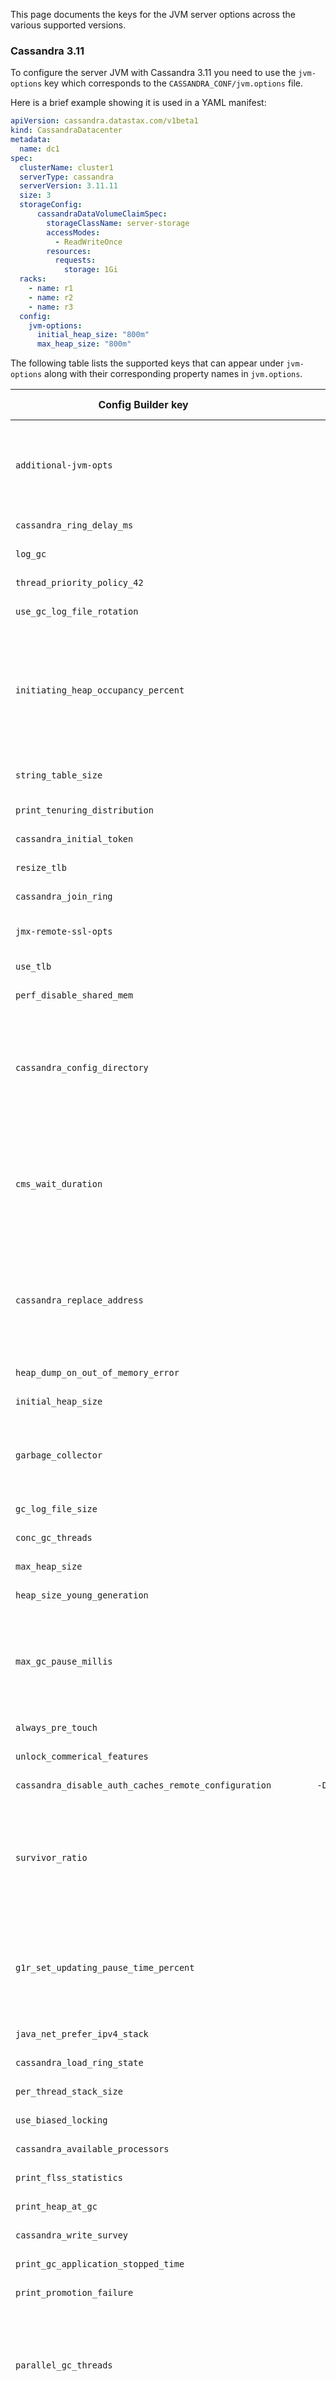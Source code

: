 This page documents the keys for the JVM server options across the various supported versions.

### Cassandra 3.11
To configure the server JVM with Cassandra 3.11 you need to use the `jvm-options` key which corresponds to the `CASSANDRA_CONF/jvm.options` file.

Here is a brief example showing it is used in a YAML manifest:

```yaml
apiVersion: cassandra.datastax.com/v1beta1
kind: CassandraDatacenter
metadata:
  name: dc1
spec:
  clusterName: cluster1
  serverType: cassandra
  serverVersion: 3.11.11
  size: 3
  storageConfig:
      cassandraDataVolumeClaimSpec:
        storageClassName: server-storage
        accessModes:
          - ReadWriteOnce
        resources:
          requests:
            storage: 1Gi
  racks:
    - name: r1
    - name: r2
    - name: r3
  config:
    jvm-options:
      initial_heap_size: "800m"
      max_heap_size: "800m"
```
The following table lists the supported keys that can appear under `jvm-options` along with their corresponding property names in `jvm.options`.

| Config Builder key | jvm.options property | Value type | Notes | 
| ------------------ | :-------------------:| :--------: | :---: |
| `additional-jvm-opts` | `JVM_OPTS` | Arbitrary JVM options passed to Cassandra on start up |
| `cassandra_ring_delay_ms` | `-Dcassandra.ring_delay_ms`| integer | Disabled by default |
| `log_gc` | `-Xloggc:/var/log/cassandra/gc.log` | boolean | Disabled by default |
| `thread_priority_policy_42` | `-XX:ThreadPriorityPolicy=42` | boolean | Enabled by default |
| `use_gc_log_file_rotation` | `-XX:+UseGCLogFileRotation` | boolean | Disabled by default |
| `initiating_heap_occupancy_percent` | `-XX:InitiatingHeapOccupancyPercent` | integer | Disabled by default. Can only be used when G1GC garbage collector is used. |
| `string_table_size` | `-XX:StringTableSize` | string | Defaults to 1000003 |
| `print_tenuring_distribution` | `-XX:+PrintTenuringDistribution` | boolean | Defaults to false |
| `cassandra_initial_token` | `-Dcassandra.initial_token` | string | Disabled by default |
| `resize_tlb` | `-XX:+ResizeTLAB` | boolean | Enabled by default |
| `cassandra_join_ring` | `-Dcassandra.join_ring` | boolean | Enabled by default |
| `jmx-remote-ssl-opts` | | string | Remote SSL options |
| `use_tlb` | `-XX:+UseTLAB` | boolean | Enabled by default |
| `perf_disable_shared_mem` | `-XX:+PerfDisableSharedMem` | boolean | Enabled by default |
| `cassandra_config_directory` | `-Dcassandra.config` | string | Disabled by default. Overriding this property may break the cluster. |
| `cms_wait_duration` | `-XX:CMSWaitDuration` | integer | Defaults to 10000. Can only be used when CMS garbage collector is used. |
| `cassandra_replace_address` | `-Dcassandra.replace_address` | string | Disabled by default. Overriding this property may break the cluster. |
| `heap_dump_on_out_of_memory_error` | `-XX:+HeapDumpOnOutOfMemoryError` | boolean | Enabled by default |
| `initial_heap_size` | `-Xms` | string | Disabled by default |
| `garbage_collector` | | string | Supported values are `CMS` and `G1GC`. Defaults to `G1GC`. |
| `gc_log_file_size` | `-XX:GCLogFileSize` | string | Disabled by default |
| `conc_gc_threads` | `-XX:ConcGCThreads` | integer | Disabled by default |
| `max_heap_size` | `-Xmx` | string | Disabled by default |
| `heap_size_young_generation` | `-Xmn` | string | Disabled by default |
| `max_gc_pause_millis` | `-XX:MaxGCPauseMillis` | integer | Defaults to `500`. Can only be used when G1 garbage collector is used. |
| `always_pre_touch` | `-XX:+AlwaysPreTouch` | boolean | Enabled by default |
| `unlock_commerical_features` | `-XX:+UnlockCommercialFeatures` | boolean | Disabled by default |
| `cassandra_disable_auth_caches_remote_configuration` | `-Dcassandra.disable_auth_caches_remote_configuration` | boolean | Disabled by default |
| `survivor_ratio` | `-XX:SurvivorRatio` | integer | Defaults to `8`. Can only be used when CMS garbage collector is used. |
| `g1r_set_updating_pause_time_percent` | `-XX:G1RSetUpdatingPauseTimePercent` | integer | Defaults to `5`. Can only be used when G1 garbage collector is used. |
| `java_net_prefer_ipv4_stack` | `-Djava.net.preferIPv4Stack=true` | boolean | Enabeled by default |
| `cassandra_load_ring_state` | `-Dcassandra.load_ring_state` | boolean | Enabled by default |
| `per_thread_stack_size` | `-Xss` | string | Defaults to `256k` |
| `use_biased_locking` | `-XX:-UseBiasedLocking` | boolean | Disabled by default |
| `cassandra_available_processors` | `-Dcassandra.available_processors` | integer | Disabled by default |
| `print_flss_statistics` | `-XX:PrintFLSStatistics=1` | boolean | Disabled by default |
| `print_heap_at_gc` | `-XX:+PrintHeapAtGC` | boolean | Disabled by default |
| `cassandra_write_survey` | `-Dcassandra.write_survey` | boolean | Disabled by default |
| `print_gc_application_stopped_time` | `-XX:+PrintGCApplicationStoppedTime` | boolean | Disabled by default |
| `print_promotion_failure` | `-XX:+PrintPromotionFailure` | boolean | Disabled by default |
| `parallel_gc_threads` | `-XX:ParallelGCThreads` | integer | Disabled by default. Can only be used when G1 garbage collector is used. |
| `jmx-connection-type` | | string | Possible values include `local-no-auth`, `remote-no-auth`, and `remote-dse-unified-auth`. Defaults to `local-no-auth` |
| `cassandra_force_default_indexing_page_size` | `-Dcassandra.force_default_indexing_page_size` | boolean | Disabled by default |
| `flight_recorder` | `-XX:+FlightRecorder` | boolean | Disabled by default |
| `cassandra_force_3_0_protocol_version` | `-Dcassandra.force_3_0_protocol_version=true` | boolean | Disabled by default |
| `cassandra_triggers_dir` | `-Dcassandra.triggers_dir` | string | Disabled by default |
| `cassandra_replay_list` | `-Dcassandra.replayList` | string | Disabled by default |
| `agent_lib_jdwp` | `-agentlib:jdwp=transport=dt_socket,server=y,suspend=n,address=1414"` | boolean | Disabled by default |
| `cms_initiating_occupancy_fraction` | `-XX:CMSInitiatingOccupancyFraction` | integer | Defaults to `75`. Can only be used when the CMS garbage collector is used. |
| `cassandra_metrics_reporter_config_file` | `-Dcassandra.metricsReporterConfigFile` | string | Disabled by default |
| `max_tenuring_threshold` | `-XX:MaxTenuringThreshold` | integer | Defaults to `1`. Can only be used when the CMS garbage collector is used. |
| `number_of_gc_log_files` | `-XX:NumberOfGCLogFiles` | integer | Disabled by default. Can only be used when the G1 garbage collector is used. |
|
| `print_gc_details` | `-XX:+PrintGCDetails` | boolean | Disabled by default |
| `enable_assertions` | `-ea` | boolean | Enabled by default |
| `use_thread_priorities` | `-XX:+UseThreadPriorities` | boolean | Enabled by default |

### Cassandra 4.0
To configure the server JVM with Cassandra 4.0 you need to use the following keys:

* `jvm-server-options` which corresponds to the `CASSANDRA_CONF/jvm-server.options` file and contains settings valid for all Java versions;
* `jvm11-server-options` which corresponds to the `CASSANDRA_CONF/jvm11-server.options` file and contains settings for Java 11+;
* `jvm8-server-options` which corresponds to the `CASSANDRA_CONF/jvm8-server.options` file and contains settings for Java 8.

Here is a brief example showing it is used in a YAML manifest:

```yaml
apiVersion: cassandra.datastax.com/v1beta1
kind: CassandraDatacenter
metadata:
  name: dc1
spec:
  clusterName: cluster1
  serverType: cassandra
  serverVersion: 4.0.0
  size: 3
  storageConfig:
      cassandraDataVolumeClaimSpec:
        storageClassName: server-storage
        accessModes:
          - ReadWriteOnce
        resources:
          requests:
            storage: 1Gi
  racks:
    - name: r1
    - name: r2
    - name: r3
  config:
    jvm-server-options:
      initial_heap_size: "800m"
      max_heap_size: "800m"
    jvm11-server-options:
      garbarge_collector: ZGC
```

The following table lists the supported keys that can appear under `jvm-server-options` along with their corresponding property names in `jvm-server.options`.

| Config Builder key | jvm.options property | Value type | Notes | 
| ------------------ | :-------------------:| :--------: | :---: |
| `additional-jvm-opts` | `JVM_OPTS` | Arbitrary JVM options passed to Cassandra on start up |
| `jmx-connection-type` | | string | Possible values include `local-no-auth`, `remote-no-auth`. Defaults to `local-no-auth` |
| `unlock-diagnostic-vm-options` | `-XX:+UnlockDiagnosticVMOption` | boolean | Enabled by default |
| `cassandra_available_processors` | `-Dcassandra.available_processors` | integer | Disabled by default |
| `cassandra_config_directory` | `-Dcassandra.config` | string | Disabled by default. Overriding this property may break the cluster. |
| `cassandra_initial_token` | `-Dcassandra.initial_token` | string | Disabled by default |
| `cassandra_join_ring` | `-Dcassandra.join_ring` | boolean | Enabled by default |
| `cassandra_load_ring_state` | `-Dcassandra.load_ring_state` | boolean | Enabled by default |
| `cassandra_metrics_reporter_config_file` | `-Dcassandra.metricsReporterConfigFile` | string | Disabled by default |
| `cassandra_replace_address` | `-Dcassandra.replace_address` | string | Disabled by default. Overriding this property may break the cluster. |
| `cassandra_ring_delay_ms` | `-Dcassandra.ring_delay_ms`| integer | Disabled by default |
| `cassandra_triggers_dir` | `-Dcassandra.triggers_dir` | string | Disabled by default |
| `cassandra_write_survey` | `-Dcassandra.write_survey` | boolean | Disabled by default |
| `cassandra_disable_auth_caches_remote_configuration` | `-Dcassandra.disable_auth_caches_remote_configuration` | boolean | Disabled by default |
| `cassandra_force_default_indexing_page_size` | `-Dcassandra.force_default_indexing_page_size` | boolean | Disabled by default |
| `cassandra_max_hint_ttl` | `-Dcassandra.maxHintTTL` | string | Disabled by default |
| `enable_assertions` | `-ea` | boolean | Enabled by default |
| `use_thread_priorities` | `-XX:+UseThreadPriorities` | boolean | Enabled by default |
| `heap_dump_on_out_of_memory_error` | `-XX:+HeapDumpOnOutOfMemoryError` | boolean | Enabled by default |
| `per_thread_stack_size` | `-Xss` | string | Defaults to `256k` |
| `string_table_size` | `-XX:StringTableSize` | string | Defaults to 1000003 |
| `always_pre_touch` | `-XX:+AlwaysPreTouch` | boolean | Enabled by default |
| `use_tlb` | `-XX:+UseTLAB` | boolean | Enabled by default |
| `resize_tlb` | `-XX:+ResizeTLAB` | boolean | Enabled by default |
| `use_numa` | `-XX:+UseNUMA` | boolean | Enabled by default |
| `perf_disable_shared_mem` | `-XX:+PerfDisableSharedMem` | boolean | Enabled by default |
| `java_net_prefer_ipv4_stack` | `-Djava.net.preferIPv4Stack=true` | boolean | Enabeled by default |
| `page-align-direct-memory` | `-Dsun.nio.PageAlignDirectMemory=true` | boolean | Enabled by default |
| `restrict-contended` | `-XX:-RestrictContended` | boolean | Enabled by default |
| `guaranteed-safepoint-interval` | `-XX:GuaranteedSafepointInterval` | string | Defaults to `300000` |
| `use-biased-locking` | `-XX:-UseBiasedLocking` | boolean | Enabled by default |
| `debug-non-safepoints` | `-XX:+DebugNonSafepoints` | boolean | Enabled by default |
| `preserve-frame-pointer` | `-XX:+PreserveFramePointer` | boolean | Enabled by default |
| `unlock_commercial_features` | `-XX:+UnlockCommercialFeatures` | boolean | Disabled by default |
| `flight_recorder` | `-XX:+FlightRecorder` | boolean | Disabled by default |
| `agent_lib_jdwp` | `-agentlib:jdwp=transport=dt_socket,server=y,suspend=n,address=1414"` | boolean | Disabled by default |
| `log_compilation` | `-XX:+LogCompilation` | boolean | Disabled by default |
| `initial_heap_size` | `-Xms` | string | Disabled by default |
| `max_heap_size` | `-Xmx` | string | Disabled by default |
| `jdk_nio_maxcachedbuffersize` | `-Djdk.nio.maxCachedBufferSize` | integer | Defaults to `1048576` |
| `cassandra_expiration_date_overflow_policy` | `-Dcassandra.expiration_date_overflow_policy` | string | Possible values include `REJECT`, `CAP`, `CAP_NOWARN` |
| `io_netty_eventloop_maxpendingtasks` | `-Dio.netty.eventLoop.maxPendingTasks` | integer | Defaults to `65536` |
| `crash_on_out_of_memory_error` | `-XX:+CrashOnOutOfMemoryError` | boolean | Disabled by default. Requires `exit_on_out_of_memory_error` to be disabled. |
| `print_heap_histogram_on_out_of_memory_error` | `-Dcassandra.printHeapHistogramOnOutOfMemoryError` | boolean | Disabled by default |
| `exit_on_out_of_memory_error` | `-XX:+ExitOnOutOfMemoryError` | boolean | Disabled by default |

The following table lists the supported keys that can appear under `jvm11-server-options` along with their corresponding property names in `jvm11-server.options`.

| Config Builder key | jvm.options property | Value type | Notes | 
| ------------------ |:--------------------:|:----------:|:-----:|
| `additional-jvm-opts` | `JVM_OPTS` | Arbitrary JVM options passed to Cassandra on start up. | |
| `conc_gc_threads` | `-XX:ConcGCThreads` | integer | Concurrent GC Threads. Valid only when `garbage_collector` is `G1GC`. |
| `g1r_set_updating_pause_time_percent` | `-XX:G1RSetUpdatingPauseTimePercent` | integer | G1GC Updating Pause Time Percentage. Defaults to 5. Valid only when `garbage_collector` is `G1GC`. |
| `garbage_collector` | various | string | The garbage collector to use. Possible values include `G1GC`, `ZGC`, `Shenandoah`, `Graal`. Defaults to `G1GC`. See below for details. |
| `initiating_heap_occupancy_percent` | `-XX:InitiatingHeapOccupancyPercent` | integer | Initiating Heap Occupancy Percentage. Valid only when `garbage_collector` is `G1GC`. |
| `io_netty_try_reflection_set_accessible` | `-Dio.netty.tryReflectionSetAccessible=true` | boolean | JPMS setting `io.netty.tryReflectionSetAccessible`. Defaults to true. |
| `jdk_attach_allow_attach_self` | `-Djdk.attach.allowAttachSelf=true` | boolean | JPMS setting `jdk.attach.allowAttachSelf`. Defaults to true. |
| `max_gc_pause_millis` | `-XX:MaxGCPauseMillis` | integer | G1GC Max GC Pause Milliseconds. Defaults to 500. Valid only when `garbage_collector` is `G1GC`. |
| `parallel_gc_threads` | `-XX:ParallelGCThreads` | integer | Parallel GC Threads. Valid only when `garbage_collector` is `G1GC`. |

Depending on the garbage collector selected with `garbage_collector`, the following JVM options will be automatically included:

| Garbage Collector | JVM options                                                    | 
|-------------------|:---------------------------------------------------------------|
| `G1GC`            | `-XX:+UseG1GC`<br/>`-XX:+ParallelRefProcEnabled`               |
| `ZGC`             | `-XX:+UseZGC`<br/>`-XX:+UnlockExperimentalVMOptions`           |
| `Shenandoah`      | `-XX:+UseShenandoahGC`<br/>`-XX:+UnlockExperimentalVMOptions`  |
| `Graal`           | `-XX:+UseJVMCICompiler`<br/>`-XX:+UnlockExperimentalVMOptions` |

The following table lists the supported keys that can appear under `jvm8-server-options` along with their corresponding property names in `jvm8-server.options`.

| Config Builder key | jvm.options property | Value type | Notes |
| ------------------ |:--------------------:|:----------:|:-----:|
| `additional-jvm-opts` | `JVM_OPTS` | Arbitrary JVM options passed to Cassandra on start up. | |
| `cms_initiating_occupancy_fraction` | `-XX:CMSInitiatingOccupancyFraction` | integer | CMS Initiating Occupancy Fraction. Defaults to 75. Valid only when `garbage_collector` is `CMS`. |
| `cms_wait_duration` | `-XX:CMSWaitDuration` | integer | CMS Max Duration. Defaults to 10000. Valid only when `garbage_collector` is `CMS`. |
| `conc_gc_threads` | `-XX:ConcGCThreads` | integer | Concurrent GC Threads. Valid only when `garbage_collector` is `G1GC`. |
| `g1r_set_updating_pause_time_percent` | `-XX:G1RSetUpdatingPauseTimePercent` | integer | G1GC Updating Pause Time Percentage. Defaults to 5. Valid only when `garbage_collector` is `G1GC`. |
| `garbage_collector` | various | string | The garbage collector to use. Possible values include `G1GC`, `CMS`. Defaults to `G1GC`. See below for details. |
| `gc_log_file_size` | `-XX:GCLogFileSize` | string | GC log file size. Defaults to `10M`. |
| `heap_size_young_generation` | `-Xmn` | boolean | Heap size young generation. Valid only when `garbage_collector` is `CMS`. |
| `initiating_heap_occupancy_percent` | `-XX:InitiatingHeapOccupancyPercent` | integer | Initiating Heap Occupancy Percentage. Valid only when `garbage_collector` is `G1GC`. |
| `log_gc` | `-Xloggc:/var/log/cassandra/gc.log` | boolean | Log GC. Defaults to false. |
| `max_gc_pause_millis` | `-XX:MaxGCPauseMillis` | integer | G1GC Max GC Pause Milliseconds. Defaults to 500. Valid only when `garbage_collector` is `G1GC`. |
| `max_tenuring_threshold` | `-XX:MaxTenuringThreshold` | integer | Max Tenuring Threshold. Defaults to 1. Valid only when `garbage_collector` is `CMS`. |
| `number_of_gc_log_files` | `-XX:NumberOfGCLogFiles` | integer | Number of GC log files. Defaults to 10. |
| `parallel_gc_threads` | `-XX:ParallelGCThreads` | integer | Parallel GC Threads. Valid only when `garbage_collector` is `G1GC`. |
| `print_flss_statistics` | `-XX:PrintFLSStatistics=1` | boolean | Print FLSS Statistics. Defaults to false. |
| `print_gc_application_stopped_time` | `-XX:+PrintGCApplicationStoppedTime` | boolean | Print GC Application Stopped Time. Defaults to true. |
| `print_gc_date_stamps` | `-XX:+PrintGCDateStamps` | boolean | Print GC Date Stamps. Defaults to true. |
| `print_gc_details` | `-XX:+PrintGCDetails` | boolean | Print GC Details. Defaults to true. |
| `print_heap_at_gc` | `-XX:+PrintHeapAtGC` | boolean | Print Heap at GC. Defaults to true. |
| `print_promotion_failure` | `-XX:+PrintPromotionFailure` | boolean | Print Promotion Failure. Defaults to true. |
| `print_tenuring_distribution` | `-XX:+PrintTenuringDistribution` | boolean | Print Tenuring Distribution. Defaults to true. |
| `survivor_ratio` | `-XX:SurvivorRatio` | integer | Survivor ratio. Defaults to 8. Valid only when `garbage_collector` is `CMS`. |
| `thread_priority_policy_42` | `-XX:ThreadPriorityPolicy=42` | boolean | Enable lowering thread priority without being root on linux. Defaults to true. |
| `use_gc_log_file_rotation` | `-XX:+UseGCLogFileRotation` | boolean | Use GC Log File Rotation. Defaults to true. |

Depending on the garbage collector selected with `garbage_collector`, the following JVM options will be automatically included:

| Garbage Collector | JVM options  | 
|-------------------|:-------------|
| `G1GC`            | `-XX:+UseG1GC`<br/>`-XX:+ParallelRefProcEnabled` |
| `CMS`             | `-XX:+UseParNewGC`<br/>`-XX:+UseConcMarkSweepGC`<br/>`-XX:+CMSParallelRemarkEnabled`<br/>`-XX:+UseCMSInitiatingOccupancyOnly`<br/>`-XX:+CMSParallelInitialMarkEnabled`<br/>`-XX:+CMSEdenChunksRecordAlways` |
